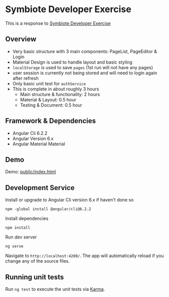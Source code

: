 # Symbiote Developer Exercise

This is a response to [Symbiote Developer Exercise](https://symbiote.github.io/developer-exercise/)

## Overview
- Very basic structure with 3 main components: PageList, PageEditor & Login
- Material Design is used to handle layout and basic styling
- `localStorage` is used to save `pages` (1st run will not have any pages)
- user session is currently not being stored and will need to login again after refresh
- Only basic unit test for `authService`
- This is complete in about roughly 3 hours
  - Main structure & functionality: 2 hours
  - Material & Layout: 0.5 hour
  - Testing & Document: 0.5 hour
 
## Framework & Dependencies

- Angular Cli 6.2.2
- Angular Version 6.x
- Angular Material Material

## Demo

Demo: [public/index.html](public/index.html)

## Development Service

Install or upgrade to Angular Cli version 6.x if haven't done so
```
npm -global install @angular/cli@6.2.2 
```

Install dependencies
```
npm install
```

Run dev server
```
ng serve
```

Navigate to `http://localhost:4200/`. The app will automatically reload if you change any of the source files.

## Running unit tests

Run `ng test` to execute the unit tests via [Karma](https://karma-runner.github.io).
